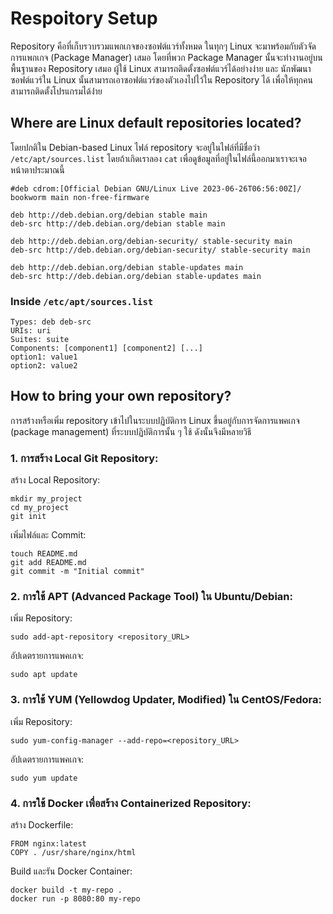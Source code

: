 # Respoitory Setup

Repository คือที่เก็บรวบรวมแพกเกจของซอฟต์แวร์ทั้งหมด ในทุกๆ Linux จะมาพร้อมกับตัวจัดการแพกเกจ (Package Manager) เสมอ โดยที่พวก Package Manager นั้นจะทำงานอยู่บนพื้นฐานของ Repository เสมอ ผู้ใช้ Linux สามารถติดตั้งซอฟต์แวร์ได้อย่างง่าย
และ นักพัฒนาซอฟต์แวร์ใน Linux นั้นสามารถเอาซอฟต์แวร์ของตัวเองไปไว้ใน Repository ได้ เพื่อให้ทุกคนสามารถติดตั้งโปรแกรมได้ง่่าย

## Where are Linux default repositories located?
โดยปกติใน Debian-based Linux ไฟล์ repository จะอยู่ในไฟล์ที่มีชื่อว่า `/etc/apt/sources.list` โดยถ้าเกิดเราลอง `cat` เพื่อดูข้อมูลที่อยู่ในไฟล์นี้ออกมาเราจะเจอหน้าตาประมาณนี้
```
#deb cdrom:[Official Debian GNU/Linux Live 2023-06-26T06:56:00Z]/ bookworm main non-free-firmware

deb http://deb.debian.org/debian stable main
deb-src http://deb.debian.org/debian stable main

deb http://deb.debian.org/debian-security/ stable-security main
deb-src http://deb.debian.org/debian-security/ stable-security main

deb http://deb.debian.org/debian stable-updates main
deb-src http://deb.debian.org/debian stable-updates main
```

### Inside `/etc/apt/sources.list`
```
Types: deb deb-src
URIs: uri
Suites: suite
Components: [component1] [component2] [...]
option1: value1
option2: value2
```

## How to bring your own repository?
การสร้างหรือเพิ่ม repository เข้าไปในระบบปฏิบัติการ Linux ขึ้นอยู่กับการจัดการแพคเกจ (package management) ที่ระบบปฏิบัติการนั้น ๆ ใช้ ดังนั้นจึงมีหลายวิธี
### 1. การสร้าง Local Git Repository:
สร้าง Local Repository:
```
mkdir my_project
cd my_project
git init
```
เพิ่มไฟล์และ Commit:
```
touch README.md
git add README.md
git commit -m "Initial commit"
```
### 2. การใช้ APT (Advanced Package Tool) ใน Ubuntu/Debian:
เพิ่ม Repository:
```
sudo add-apt-repository <repository_URL>
```
อัปเดตรายการแพคเกจ:
```
sudo apt update
```
### 3. การใช้ YUM (Yellowdog Updater, Modified) ใน CentOS/Fedora:
เพิ่ม Repository:
```
sudo yum-config-manager --add-repo=<repository_URL>
```
อัปเดตรายการแพคเกจ:
```
sudo yum update
```
### 4. การใช้ Docker เพื่อสร้าง Containerized Repository:
สร้าง Dockerfile:
```
FROM nginx:latest
COPY . /usr/share/nginx/html
```
Build และรัน Docker Container:
```
docker build -t my-repo .
docker run -p 8080:80 my-repo
```
